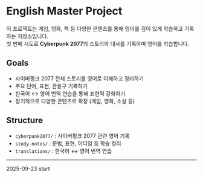 # English Master Project

이 프로젝트는 게임, 영화, 책 등 다양한 콘텐츠를 통해 영어를 깊이 있게 학습하고 기록하는 저장소입니다.  
첫 번째 시도로 **Cyberpunk 2077**의 스토리와 대사를 기록하며 영어를 학습합니다.

## Goals
- 사이버펑크 2077 전체 스토리를 영어로 이해하고 정리하기
- 주요 단어, 표현, 관용구 기록하기
- 한국어 ↔ 영어 번역 연습을 통해 표현력 강화하기
- 장기적으로 다양한 콘텐츠로 확장 (게임, 영화, 소설 등)

## Structure
- `cyberpunk2077/` : 사이버펑크 2077 관련 영어 기록
- `study-notes/` : 문법, 표현, 이디엄 등 학습 정리
- `translations/` : 한국어 ↔ 영어 번역 연습

---

2025-09-23 start